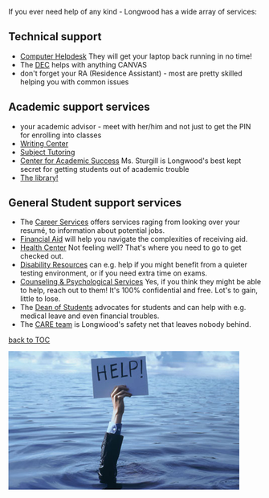 If you ever need help of any kind - Longwood has a wide array of services:

Technical support
-----------------

*   [Computer Helpdesk](http://www.longwood.edu/usersupport/) They will get your laptop back running in no time!
*   The [DEC](http://www.longwood.edu/dec/contact-us/) helps with anything CANVAS
*   don't forget your RA (Residence Assistant) - most are pretty skilled helping you with common issues

Academic support services
-------------------------

*   your academic advisor - meet with her/him and not just to get the PIN for enrolling into classes
*   [Writing Center](http://www.longwood.edu/academicsuccess/writing-center/)
*   [Subject Tutoring](http://blogs.longwood.edu/subjecttutoring/)
*   [Center for Academic Success](http://www.longwood.edu/academicsuccess/) Ms. Sturgill is Longwood's best kept secret for getting students out of academic trouble
*   [The library!](https://libguides.longwood.edu/home)

General Student support services
--------------------------------

*   The [Career Services](http://www.longwood.edu/career/) offers services raging from looking over your resumé, to information about potential jobs.
*   [Financial Aid](https://www.longwood.edu/financialaid/) will help you navigate the complexities of receiving aid. 
*   [Health Center](http://www.longwood.edu/health/) Not feeling well? That's where you need to go to get checked out.
*   [Disability Resources](http://www.longwood.edu/disability/) can e.g. help if you might benefit from a quieter testing environment, or if you need extra time on exams.
*   [Counseling & Psychological Services](http://www.longwood.edu/caps/) Yes, if you think they might be able to help, reach out to them! It's 100% confidential and free. Lot's to gain, little to lose.
*   The [Dean of Students](http://www.longwood.edu/dos/) advocates for students and can help with e.g. medical leave and even financial troubles.
* The [CARE team](http://www.longwood.edu/dos/student-issues/care-team/) is Longwiood's safety net that leaves nobody behind.



[back to TOC](./README.md)
  

![](.\help.jpeg)



